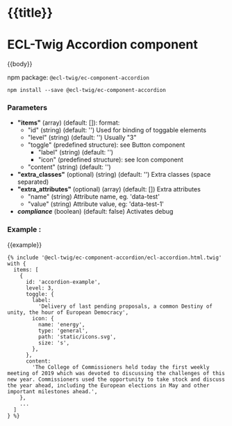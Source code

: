 # {{title}}

# ECL-Twig Accordion component

{{body}}

npm package: `@ecl-twig/ec-component-accordion`

```shell
npm install --save @ecl-twig/ec-component-accordion
```

### Parameters

- **"items"** (array) (default: []): format:
  - "id" (string) (default: '') Used for binding of toggable elements
  - "level" (string) (default: '') Usually "3"
  - "toggle" (predefined structure): see Button component
    - "label" (string) (default: '')
    - "icon" (predefined structure): see Icon component
  - "content" (string) (default: '')
- **"extra_classes"** (optional) (string) (default: '') Extra classes (space separated)
- **"extra_attributes"** (optional) (array) (default: []) Extra attributes
  - "name" (string) Attribute name, eg. 'data-test'
  - "value" (string) Attribute value, eg: 'data-test-1'
- **_compliance_** (boolean) (default: false) Activates debug

### Example :

<!-- prettier-ignore -->
{{example}}

```twig
{% include '@ecl-twig/ec-component-accordion/ecl-accordion.html.twig' with {
  items: [
    {
      id: 'accordion-example',
      level: 3,
      toggle: {
        label:
          'Delivery of last pending proposals, a common Destiny of unity, the hour of European Democracy',
        icon: {
          name: 'energy',
          type: 'general',
          path: 'static/icons.svg',
          size: 's',
        },
      },
      content:
        'The College of Commissioners held today the first weekly meeting of 2019 which was devoted to discussing the challenges of this new year. Commissioners used the opportunity to take stock and discuss the year ahead, including the European elections in May and other important milestones ahead.',
    },
    ...
  ]
} %}
```
